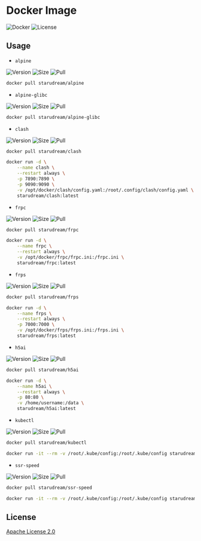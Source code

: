 # Docker Image

![Docker](https://github.com/starudream/docker-image/workflows/Docker/badge.svg?branch=master)
![License](https://img.shields.io/badge/License-Apache%20License%202.0-blue)

## Usage

- `alpine`

![Version](https://img.shields.io/docker/v/starudream/alpine)
![Size](https://img.shields.io/docker/image-size/starudream/alpine/latest)
![Pull](https://img.shields.io/docker/pulls/starudream/alpine)

```bash
docker pull starudream/alpine
```

- `alpine-glibc`

![Version](https://img.shields.io/docker/v/starudream/alpine-glibc)
![Size](https://img.shields.io/docker/image-size/starudream/alpine-glibc/latest)
![Pull](https://img.shields.io/docker/pulls/starudream/alpine-glibc)

```bash
docker pull starudream/alpine-glibc
```

- `clash`

![Version](https://img.shields.io/docker/v/starudream/clash)
![Size](https://img.shields.io/docker/image-size/starudream/clash/latest)
![Pull](https://img.shields.io/docker/pulls/starudream/clash)

```bash
docker pull starudream/clash
```

```bash
docker run -d \
    --name clash \
    --restart always \
    -p 7890:7890 \
    -p 9090:9090 \
    -v /opt/docker/clash/config.yaml:/root/.config/clash/config.yaml \
    starudream/clash:latest
```

- `frpc`

![Version](https://img.shields.io/docker/v/starudream/frpc)
![Size](https://img.shields.io/docker/image-size/starudream/frpc/latest)
![Pull](https://img.shields.io/docker/pulls/starudream/frpc)

```bash
docker pull starudream/frpc
```

```bash
docker run -d \
    --name frpc \
    --restart always \
    -v /opt/docker/frpc/frpc.ini:/frpc.ini \
    starudream/frpc:latest
```

- `frps`

![Version](https://img.shields.io/docker/v/starudream/frps)
![Size](https://img.shields.io/docker/image-size/starudream/frps/latest)
![Pull](https://img.shields.io/docker/pulls/starudream/frps)

```bash
docker pull starudream/frps
```

```bash
docker run -d \
    --name frps \
    --restart always \
    -p 7000:7000 \
    -v /opt/docker/frps/frps.ini:/frps.ini \
    starudream/frps:latest
```

- `h5ai`

![Version](https://img.shields.io/docker/v/starudream/h5ai)
![Size](https://img.shields.io/docker/image-size/starudream/h5ai/latest)
![Pull](https://img.shields.io/docker/pulls/starudream/h5ai)

```bash
docker pull starudream/h5ai
```

```bash
docker run -d \
    --name h5ai \
    --restart always \
    -p 80:80 \
    -v /home/username:/data \
    starudream/h5ai:latest
```

- `kubectl`

![Version](https://img.shields.io/docker/v/starudream/kubectl)
![Size](https://img.shields.io/docker/image-size/starudream/kubectl/latest)
![Pull](https://img.shields.io/docker/pulls/starudream/kubectl)

```bash
docker pull starudream/kubectl
```

```bash
docker run -it --rm -v /root/.kube/config:/root/.kube/config starudream/kubectl:latest
```

- `ssr-speed`

![Version](https://img.shields.io/docker/v/starudream/ssr-speed)
![Size](https://img.shields.io/docker/image-size/starudream/ssr-speed/latest)
![Pull](https://img.shields.io/docker/pulls/starudream/ssr-speed)

```bash
docker pull starudream/ssr-speed
```

```bash
docker run -it --rm -v /root/.kube/config:/root/.kube/config starudream/kubectl:latest
```

## License

[Apache License 2.0](./LICENSE)
